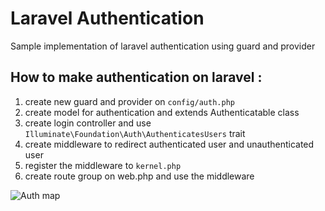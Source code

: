 # Laravel Authentication

Sample implementation of laravel authentication using guard and provider

## How to make authentication on laravel :

1. create new guard and provider on `config/auth.php`
2. create model for authentication and extends Authenticatable class
3. create login controller and use `Illuminate\Foundation\Auth\AuthenticatesUsers` trait
4. create middleware to redirect authenticated user and unauthenticated user
5. register the middleware to `kernel.php`
6. create route group on web.php and use the middleware

![Auth map](https://raw.githubusercontent.com/mnindrazaka/laravel-auth/master/auth%20map.jpeg)
